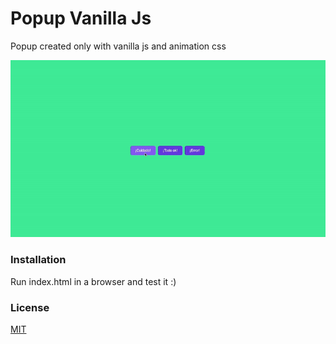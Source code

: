 # Popup Vanilla Js

Popup created only with vanilla js and animation css

![image](https://github.com/angelpolotorres/popup-vanillajs/blob/main/icons/popup-gif-readme.gif)

### Installation

Run index.html in a browser and test it :)

### License

[MIT](https://choosealicense.com/licenses/mit/)
